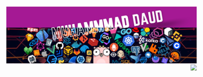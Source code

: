 
![MasterHead](https://github.com/MuhammedDaud/MuhammedDaud/blob/main/Dark%20Blue%20Purple%20Modern%20Digital%20Marketing%20Linkedin%20Article%20Cover%20Image.jpg?raw=true)
<img align="right" height="150" src="https://i.imgflip.com/65efzo.gif"  />

###
